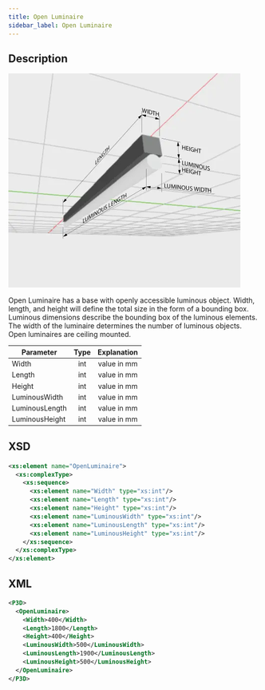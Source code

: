 ```yaml
---
title: Open Luminaire
sidebar_label: Open Luminaire
---
```


## Description

![Open Luminaire ](/img/docs/geometry/parametric/open-luminaire.webp)

Open Luminaire has a base with openly accessible luminous object.
Width, length, and height will define the total size in the form of a bounding box.
Luminous dimensions describe the bounding box of the luminous elements.
The width of the luminaire determines the number of luminous objects.
Open luminaires are ceiling mounted.

| Parameter      | Type | Explanation |
| -------------- | :--: | :---------: |
| Width          | int  | value in mm |
| Length         | int  | value in mm |
| Height         | int  | value in mm |
| LuminousWidth  | int  | value in mm |
| LuminousLength | int  | value in mm |
| LuminousHeight | int  | value in mm |

## XSD

```xml
<xs:element name="OpenLuminaire">
  <xs:complexType>
    <xs:sequence>
      <xs:element name="Width" type="xs:int"/>
      <xs:element name="Length" type="xs:int"/>
      <xs:element name="Height" type="xs:int"/>
      <xs:element name="LuminousWidth" type="xs:int"/>
      <xs:element name="LuminousLength" type="xs:int"/>
      <xs:element name="LuminousHeight" type="xs:int"/>
    </xs:sequence>
  </xs:complexType>
</xs:element>
```

## XML

```xml
<P3D>
  <OpenLuminaire>
    <Width>400</Width>
    <Length>1800</Length>
    <Height>400</Height>
    <LuminousWidth>500</LuminousWidth>
    <LuminousLength>1900</LuminousLength>
    <LuminousHeight>500</LuminousHeight>
  </OpenLuminaire>
</P3D>
```

